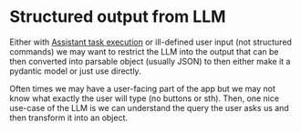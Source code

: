 # Structured output from LLM
Either with
[Assistant task execution](zettelkasten/Assistant%20task%20execution.md)
or ill-defined user input (not structured commands) we may want to restrict the
LLM into the output that can be then converted into parsable object (usually
JSON) to then either make it a pydantic model or just use directly.

Often times we may have a user-facing part of the app but we may not know what
exactly the user will type (no buttons or sth). Then, one nice use-case of the
LLM is we can understand the query the user asks us and then transform it into
an object.
